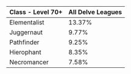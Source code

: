 Class - Level 70+|All Delve Leagues
-|-
Elementalist|13.37%
Juggernaut|9.77%
Pathfinder|9.25%
Hierophant|8.35%
Necromancer|7.58%


